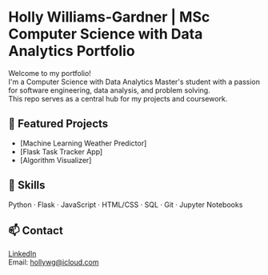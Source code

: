 # Holly Williams-Gardner | MSc Computer Science with Data Analytics Portfolio

Welcome to my portfolio!  
I'm a Computer Science with Data Analytics Master's student with a passion for software engineering, data analysis, and problem solving.  
This repo serves as a central hub for my projects and coursework.

## 🔗 Featured Projects
- [Machine Learning Weather Predictor]
- [Flask Task Tracker App]
- [Algorithm Visualizer]

## 🧠 Skills
Python · Flask · JavaScript · HTML/CSS · SQL · Git · Jupyter Notebooks

## 📫 Contact
[LinkedIn](https://uk.linkedin.com/in/holly-w-aab8721a0)  
Email: hollywg@icloud.com